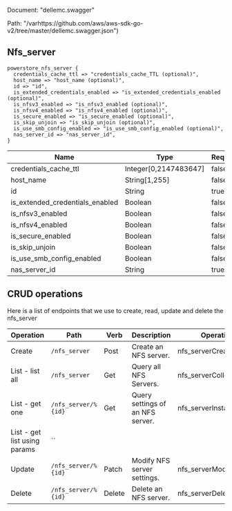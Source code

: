 Document: "dellemc.swagger"


Path: "/varhttps://github.com/aws/aws-sdk-go-v2/tree/master/dellemc.swagger.json")

## Nfs_server



```puppet
powerstore_nfs_server {
  credentials_cache_ttl => "credentials_cache_TTL (optional)",
  host_name => "host_name (optional)",
  id => "id",
  is_extended_credentials_enabled => "is_extended_credentials_enabled (optional)",
  is_nfsv3_enabled => "is_nfsv3_enabled (optional)",
  is_nfsv4_enabled => "is_nfsv4_enabled (optional)",
  is_secure_enabled => "is_secure_enabled (optional)",
  is_skip_unjoin => "is_skip_unjoin (optional)",
  is_use_smb_config_enabled => "is_use_smb_config_enabled (optional)",
  nas_server_id => "nas_server_id",
}
```

| Name        | Type           | Required       |
| ------------- | ------------- | ------------- |
|credentials_cache_ttl | Integer[0,2147483647] | false |
|host_name | String[1,255] | false |
|id | String | true |
|is_extended_credentials_enabled | Boolean | false |
|is_nfsv3_enabled | Boolean | false |
|is_nfsv4_enabled | Boolean | false |
|is_secure_enabled | Boolean | false |
|is_skip_unjoin | Boolean | false |
|is_use_smb_config_enabled | Boolean | false |
|nas_server_id | String | true |



## CRUD operations

Here is a list of endpoints that we use to create, read, update and delete the nfs_server

| Operation | Path | Verb | Description | OperationID |
| ------------- | ------------- | ------------- | ------------- | ------------- |
|Create|`/nfs_server`|Post|Create an NFS server.|nfs_serverCreate|
|List - list all|`/nfs_server`|Get|Query all NFS Servers.|nfs_serverCollectionQuery|
|List - get one|`/nfs_server/%{id}`|Get|Query settings of an NFS server.|nfs_serverInstanceQuery|
|List - get list using params|``||||
|Update|`/nfs_server/%{id}`|Patch|Modify NFS server settings.|nfs_serverModify|
|Delete|`/nfs_server/%{id}`|Delete|Delete an NFS server.|nfs_serverDelete|

